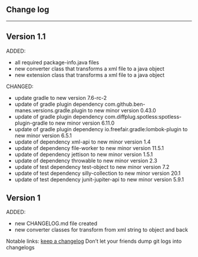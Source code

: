 ## Change log
----------------------

Version 1.1
-------------

ADDED:

- all required package-info.java files
- new converter class that transforms a xml file to a java object
- new extension class that transforms a xml file to a java object

CHANGED:

- update gradle to new version 7.6-rc-2
- update of gradle plugin dependency com.github.ben-manes.versions.gradle.plugin to new minor version 0.43.0
- update of gradle plugin dependency com.diffplug.spotless:spotless-plugin-gradle to new minor version 6.11.0
- update of gradle plugin dependency io.freefair.gradle:lombok-plugin to new minor version 6.5.1
- update of dependency xml-api to new minor version 1.4
- update of dependency file-worker to new minor version 11.5.1
- update of dependency jettison to new minor version 1.5.1
- update of dependency throwable to new minor version 2.3
- update of test dependency test-object to new minor version 7.2
- update of test dependency silly-collection to new minor version 20.1
- update of test dependency junit-jupiter-api to new minor version 5.9.1

Version 1
-------------

ADDED:

- new CHANGELOG.md file created
- new converter classes for transform from xml string to object and back

Notable links:
[keep a changelog](http://keepachangelog.com/en/1.0.0/) Don’t let your friends dump git logs into changelogs
